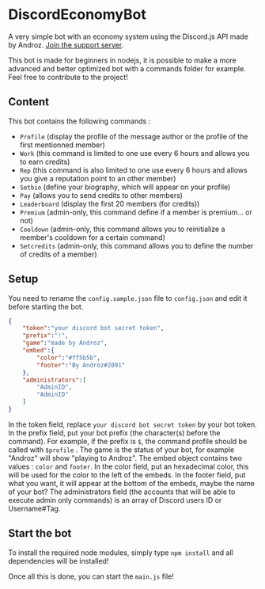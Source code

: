 # DiscordEconomyBot

A very simple bot with an economy system using the Discord.js API made by Androz. [Join the support server](https://discord.gg/sSfQ7uW).

This bot is made for beginners in nodejs, it is possible to make a more advanced and better optimized bot with a commands folder for example. Feel free to contribute to the project!

## Content

This bot contains the following commands :

  - `Profile` (display the profile of the message author or the profile of the first mentionned member)
  - `Work` (this command is limited to one use every 6 hours and allows you to earn credits)
  - `Rep` (this command is also limited to one use every 6 hours and allows you give a reputation point to an other member)
  - `Setbio` (define your biography, which will appear on your profile)
  - `Pay` (allows you to send credits to other members)
  - `Leaderboard` (display the first 20 members (for credits))
  - `Premium` (admin-only, this command define if a member is premium... or not)
  - `Cooldown` (admin-only, this command allows you to reinitialize a member's cooldown for a certain command)
  - `Setcredits` (admin-only, this command allows you to define the number of credits of a member)
  
## Setup

You need to rename the `config.sample.json` file to `config.json` and edit it before starting the bot.

```Json
{
    "token":"your discord bot secret token",
    "prefix":"!",
    "game":"made by Androz",
    "embed":{
        "color":"#ff5b5b",
        "footer":"By Androz#2091"
    },
    "administrators":[
        "AdminID",
        "AdminID"
    ]
}
```

In the token field, replace `your discord bot secret token` by your bot token.
In the prefix field, put your bot prefix (the character(s) before the command). For example, if the prefix is `$`, the command profile should be called with `$profile` .
The game is the status of your bot, for example "Androz" will show "playing to Androz".
The embed object contains two values : `color` and `footer`.
In the color field, put an hexadecimal color, this will be used for the color to the left of the embeds.
In the footer field, put what you want, it will appear at the bottom of the embeds, maybe the name of your bot?
The administrators field (the accounts that will be able to execute admin only commands) is an array of Discord users ID or Username#Tag.

## Start the bot

To install the required node modules, simply type `npm install` and all dependencies will be installed!

Once all this is done, you can start the `main.js` file!
